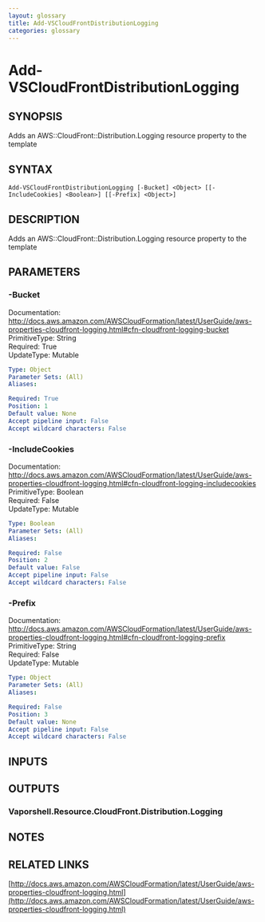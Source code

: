 ```yaml
---
layout: glossary
title: Add-VSCloudFrontDistributionLogging
categories: glossary
---
```


# Add-VSCloudFrontDistributionLogging

## SYNOPSIS
Adds an AWS::CloudFront::Distribution.Logging resource property to the template

## SYNTAX

```
Add-VSCloudFrontDistributionLogging [-Bucket] <Object> [[-IncludeCookies] <Boolean>] [[-Prefix] <Object>]
```

## DESCRIPTION
Adds an AWS::CloudFront::Distribution.Logging resource property to the template

## PARAMETERS

### -Bucket
Documentation: http://docs.aws.amazon.com/AWSCloudFormation/latest/UserGuide/aws-properties-cloudfront-logging.html#cfn-cloudfront-logging-bucket    
PrimitiveType: String    
Required: True    
UpdateType: Mutable

```yaml
Type: Object
Parameter Sets: (All)
Aliases: 

Required: True
Position: 1
Default value: None
Accept pipeline input: False
Accept wildcard characters: False
```

### -IncludeCookies
Documentation: http://docs.aws.amazon.com/AWSCloudFormation/latest/UserGuide/aws-properties-cloudfront-logging.html#cfn-cloudfront-logging-includecookies    
PrimitiveType: Boolean    
Required: False    
UpdateType: Mutable

```yaml
Type: Boolean
Parameter Sets: (All)
Aliases: 

Required: False
Position: 2
Default value: False
Accept pipeline input: False
Accept wildcard characters: False
```

### -Prefix
Documentation: http://docs.aws.amazon.com/AWSCloudFormation/latest/UserGuide/aws-properties-cloudfront-logging.html#cfn-cloudfront-logging-prefix    
PrimitiveType: String    
Required: False    
UpdateType: Mutable

```yaml
Type: Object
Parameter Sets: (All)
Aliases: 

Required: False
Position: 3
Default value: None
Accept pipeline input: False
Accept wildcard characters: False
```

## INPUTS

## OUTPUTS

### Vaporshell.Resource.CloudFront.Distribution.Logging

## NOTES

## RELATED LINKS

[http://docs.aws.amazon.com/AWSCloudFormation/latest/UserGuide/aws-properties-cloudfront-logging.html](http://docs.aws.amazon.com/AWSCloudFormation/latest/UserGuide/aws-properties-cloudfront-logging.html)

